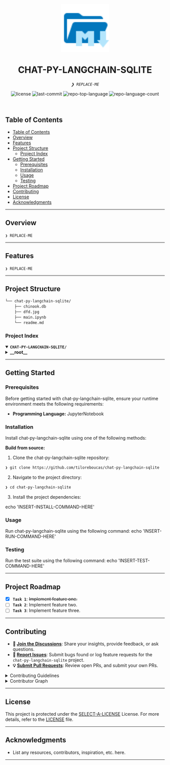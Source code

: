 <p align="center">
    <img src="https://raw.githubusercontent.com/PKief/vscode-material-icon-theme/ec559a9f6bfd399b82bb44393651661b08aaf7ba/icons/folder-markdown-open.svg" align="center" width="30%">
</p>
<p align="center"><h1 align="center">CHAT-PY-LANGCHAIN-SQLITE</h1></p>
<p align="center">
	<em><code>❯ REPLACE-ME</code></em>
</p>
<p align="center">
	<img src="https://img.shields.io/github/license/tiloreboucas/chat-py-langchain-sqlite?style=default&logo=opensourceinitiative&logoColor=white&color=0080ff" alt="license">
	<img src="https://img.shields.io/github/last-commit/tiloreboucas/chat-py-langchain-sqlite?style=default&logo=git&logoColor=white&color=0080ff" alt="last-commit">
	<img src="https://img.shields.io/github/languages/top/tiloreboucas/chat-py-langchain-sqlite?style=default&color=0080ff" alt="repo-top-language">
	<img src="https://img.shields.io/github/languages/count/tiloreboucas/chat-py-langchain-sqlite?style=default&color=0080ff" alt="repo-language-count">
</p>
<p align="center"><!-- default option, no dependency badges. -->
</p>
<p align="center">
	<!-- default option, no dependency badges. -->
</p>
<br>

##  Table of Contents

- [Table of Contents](#table-of-contents)
- [Overview](#overview)
- [Features](#features)
- [Project Structure](#project-structure)
  - [Project Index](#project-index)
- [Getting Started](#getting-started)
  - [Prerequisites](#prerequisites)
  - [Installation](#installation)
  - [Usage](#usage)
  - [Testing](#testing)
- [Project Roadmap](#project-roadmap)
- [Contributing](#contributing)
- [License](#license)
- [Acknowledgments](#acknowledgments)

---

##  Overview

<code>❯ REPLACE-ME</code>

---

##  Features

<code>❯ REPLACE-ME</code>

---

##  Project Structure

```sh
└── chat-py-langchain-sqlite/
    ├── chinook.db
    ├── dfd.jpg
    ├── main.ipynb
    └── readme.md
```


###  Project Index
<details open>
	<summary><b><code>CHAT-PY-LANGCHAIN-SQLITE/</code></b></summary>
	<details> <!-- __root__ Submodule -->
		<summary><b>__root__</b></summary>
		<blockquote>
			<table>
			<tr>
				<td><b><a href='https://github.com/tiloreboucas/chat-py-langchain-sqlite/blob/master/main.ipynb'>main.ipynb</a></b></td>
				<td><code>❯ REPLACE-ME</code></td>
			</tr>
			</table>
		</blockquote>
	</details>
</details>

---
##  Getting Started

###  Prerequisites

Before getting started with chat-py-langchain-sqlite, ensure your runtime environment meets the following requirements:

- **Programming Language:** JupyterNotebook


###  Installation

Install chat-py-langchain-sqlite using one of the following methods:

**Build from source:**

1. Clone the chat-py-langchain-sqlite repository:
```sh
❯ git clone https://github.com/tiloreboucas/chat-py-langchain-sqlite
```

2. Navigate to the project directory:
```sh
❯ cd chat-py-langchain-sqlite
```

3. Install the project dependencies:

echo 'INSERT-INSTALL-COMMAND-HERE'



###  Usage
Run chat-py-langchain-sqlite using the following command:
echo 'INSERT-RUN-COMMAND-HERE'

###  Testing
Run the test suite using the following command:
echo 'INSERT-TEST-COMMAND-HERE'

---
##  Project Roadmap

- [X] **`Task 1`**: <strike>Implement feature one.</strike>
- [ ] **`Task 2`**: Implement feature two.
- [ ] **`Task 3`**: Implement feature three.

---

##  Contributing

- **💬 [Join the Discussions](https://github.com/tiloreboucas/chat-py-langchain-sqlite/discussions)**: Share your insights, provide feedback, or ask questions.
- **🐛 [Report Issues](https://github.com/tiloreboucas/chat-py-langchain-sqlite/issues)**: Submit bugs found or log feature requests for the `chat-py-langchain-sqlite` project.
- **💡 [Submit Pull Requests](https://github.com/tiloreboucas/chat-py-langchain-sqlite/blob/main/CONTRIBUTING.md)**: Review open PRs, and submit your own PRs.

<details closed>
<summary>Contributing Guidelines</summary>

1. **Fork the Repository**: Start by forking the project repository to your github account.
2. **Clone Locally**: Clone the forked repository to your local machine using a git client.
   ```sh
   git clone https://github.com/tiloreboucas/chat-py-langchain-sqlite
   ```
3. **Create a New Branch**: Always work on a new branch, giving it a descriptive name.
   ```sh
   git checkout -b new-feature-x
   ```
4. **Make Your Changes**: Develop and test your changes locally.
5. **Commit Your Changes**: Commit with a clear message describing your updates.
   ```sh
   git commit -m 'Implemented new feature x.'
   ```
6. **Push to github**: Push the changes to your forked repository.
   ```sh
   git push origin new-feature-x
   ```
7. **Submit a Pull Request**: Create a PR against the original project repository. Clearly describe the changes and their motivations.
8. **Review**: Once your PR is reviewed and approved, it will be merged into the main branch. Congratulations on your contribution!
</details>

<details closed>
<summary>Contributor Graph</summary>
<br>
<p align="left">
   <a href="https://github.com{/tiloreboucas/chat-py-langchain-sqlite/}graphs/contributors">
      <img src="https://contrib.rocks/image?repo=tiloreboucas/chat-py-langchain-sqlite">
   </a>
</p>
</details>

---

##  License

This project is protected under the [SELECT-A-LICENSE](https://choosealicense.com/licenses) License. For more details, refer to the [LICENSE](https://choosealicense.com/licenses/) file.

---

##  Acknowledgments

- List any resources, contributors, inspiration, etc. here.

---